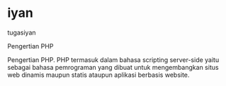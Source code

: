 # iyan
tugasiyan


Pengertian PHP

Pengertian PHP. PHP termasuk dalam bahasa scripting server-side yaitu sebagai bahasa pemrograman yang dibuat untuk mengembangkan situs web dinamis maupun statis ataupun aplikasi berbasis website.
